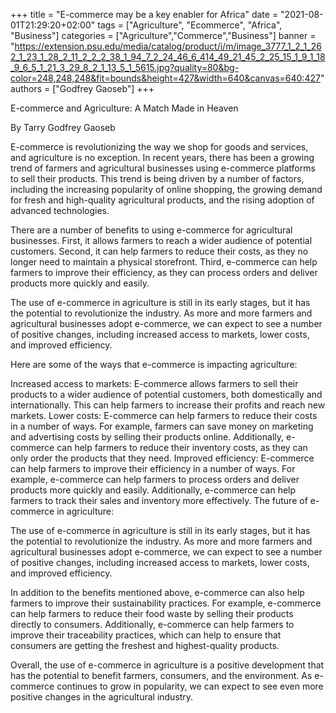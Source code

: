 +++
title = "E-commerce may be a key enabler for Africa"
date = "2021-08-01T21:29:20+02:00"
tags = ["Agriculture", "Ecommerce", "Africa", "Business"]
categories = ["Agriculture","Commerce","Business"]
banner = "https://extension.psu.edu/media/catalog/product/i/m/image_3777_1_2_1_262_1_23_1_28_2_11_2_2_2_38_1_94_7_2_24_46_6_414_49_21_45_2_25_15_1_9_1_18_9_6_5_1_21_3_29_8_2_1_13_5_1_5615.jpg?quality=80&bg-color=248,248,248&fit=bounds&height=427&width=640&canvas=640:427"
authors = ["Godfrey Gaoseb"]
+++

E-commerce and Agriculture: A Match Made in Heaven

By Tarry Godfrey Gaoseb

E-commerce is revolutionizing the way we shop for goods and services, and agriculture is no exception. In recent years, there has been a growing trend of farmers and agricultural businesses using e-commerce platforms to sell their products. This trend is being driven by a number of factors, including the increasing popularity of online shopping, the growing demand for fresh and high-quality agricultural products, and the rising adoption of advanced technologies.

There are a number of benefits to using e-commerce for agricultural businesses. First, it allows farmers to reach a wider audience of potential customers. Second, it can help farmers to reduce their costs, as they no longer need to maintain a physical storefront. Third, e-commerce can help farmers to improve their efficiency, as they can process orders and deliver products more quickly and easily.

The use of e-commerce in agriculture is still in its early stages, but it has the potential to revolutionize the industry. As more and more farmers and agricultural businesses adopt e-commerce, we can expect to see a number of positive changes, including increased access to markets, lower costs, and improved efficiency.

Here are some of the ways that e-commerce is impacting agriculture:

Increased access to markets: E-commerce allows farmers to sell their products to a wider audience of potential customers, both domestically and internationally. This can help farmers to increase their profits and reach new markets.
Lower costs: E-commerce can help farmers to reduce their costs in a number of ways. For example, farmers can save money on marketing and advertising costs by selling their products online. Additionally, e-commerce can help farmers to reduce their inventory costs, as they can only order the products that they need.
Improved efficiency: E-commerce can help farmers to improve their efficiency in a number of ways. For example, e-commerce can help farmers to process orders and deliver products more quickly and easily. Additionally, e-commerce can help farmers to track their sales and inventory more effectively.
The future of e-commerce in agriculture:

The use of e-commerce in agriculture is still in its early stages, but it has the potential to revolutionize the industry. As more and more farmers and agricultural businesses adopt e-commerce, we can expect to see a number of positive changes, including increased access to markets, lower costs, and improved efficiency.

In addition to the benefits mentioned above, e-commerce can also help farmers to improve their sustainability practices. For example, e-commerce can help farmers to reduce their food waste by selling their products directly to consumers. Additionally, e-commerce can help farmers to improve their traceability practices, which can help to ensure that consumers are getting the freshest and highest-quality products.

Overall, the use of e-commerce in agriculture is a positive development that has the potential to benefit farmers, consumers, and the environment. As e-commerce continues to grow in popularity, we can expect to see even more positive changes in the agricultural industry.